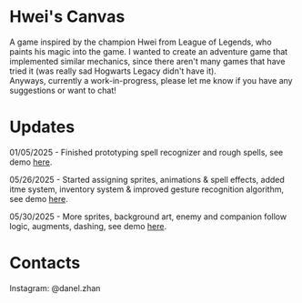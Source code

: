 # Hwei's Canvas
<p>A game inspired by the champion Hwei from League of Legends, who paints his magic into the game. I wanted to create an adventure game that implemented similar mechanics, since there aren't many games that have tried it (was really sad Hogwarts Legacy didn't have it). <br>Anyways, currently a work-in-progress, please let me know if you have any suggestions or want to chat!</p>

# Updates
<p>01/05/2025 - Finished prototyping spell recognizer and rough spells, see demo <a href="https://youtu.be/-lWyHkT7xDM">here</a>.</p>
<p>05/26/2025 - Started assigning sprites, animations & spell effects, added itme system, inventory system & improved gesture recognition algorithm, see demo <a href="https://youtu.be/R1S1TrbgAnk">here</a>.</p>
<p>05/30/2025 - More sprites, background art, enemy and companion follow logic, augments, dashing, see demo <a href="https://youtu.be/8VKC--MP-Xk">here</a>.</p>

# Contacts
<p>Instagram: @danel.zhan</p>
